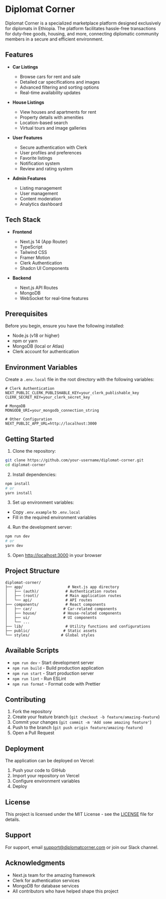 # Diplomat Corner

Diplomat Corner is a specialized marketplace platform designed exclusively for diplomats in Ethiopia. The platform facilitates hassle-free transactions for duty-free goods, housing, and more, connecting diplomatic community members in a secure and efficient environment.

## Features

- **Car Listings**

  - Browse cars for rent and sale
  - Detailed car specifications and images
  - Advanced filtering and sorting options
  - Real-time availability updates

- **House Listings**

  - View houses and apartments for rent
  - Property details with amenities
  - Location-based search
  - Virtual tours and image galleries

- **User Features**

  - Secure authentication with Clerk
  - User profiles and preferences
  - Favorite listings
  - Notification system
  - Review and rating system

- **Admin Features**
  - Listing management
  - User management
  - Content moderation
  - Analytics dashboard

## Tech Stack

- **Frontend**

  - Next.js 14 (App Router)
  - TypeScript
  - Tailwind CSS
  - Framer Motion
  - Clerk Authentication
  - Shadcn UI Components

- **Backend**
  - Next.js API Routes
  - MongoDB
  - WebSocket for real-time features

## Prerequisites

Before you begin, ensure you have the following installed:

- Node.js (v18 or higher)
- npm or yarn
- MongoDB (local or Atlas)
- Clerk account for authentication

## Environment Variables

Create a `.env.local` file in the root directory with the following variables:

```env
# Clerk Authentication
NEXT_PUBLIC_CLERK_PUBLISHABLE_KEY=your_clerk_publishable_key
CLERK_SECRET_KEY=your_clerk_secret_key

# MongoDB
MONGODB_URI=your_mongodb_connection_string

# Other Configuration
NEXT_PUBLIC_APP_URL=http://localhost:3000
```

## Getting Started

1. Clone the repository:

```bash
git clone https://github.com/your-username/diplomat-corner.git
cd diplomat-corner
```

2. Install dependencies:

```bash
npm install
# or
yarn install
```

3. Set up environment variables:

- Copy `.env.example` to `.env.local`
- Fill in the required environment variables

4. Run the development server:

```bash
npm run dev
# or
yarn dev
```

5. Open [http://localhost:3000](http://localhost:3000) in your browser

## Project Structure

```
diplomat-corner/
├── app/                    # Next.js app directory
│   ├── (auth)/            # Authentication routes
│   ├── (root)/            # Main application routes
│   └── api/               # API routes
├── components/            # React components
│   ├── car/              # Car-related components
│   ├── house/            # House-related components
│   ├── ui/               # UI components
│   └── ...
├── lib/                   # Utility functions and configurations
├── public/               # Static assets
└── styles/              # Global styles
```

## Available Scripts

- `npm run dev` - Start development server
- `npm run build` - Build production application
- `npm run start` - Start production server
- `npm run lint` - Run ESLint
- `npm run format` - Format code with Prettier

## Contributing

1. Fork the repository
2. Create your feature branch (`git checkout -b feature/amazing-feature`)
3. Commit your changes (`git commit -m 'Add some amazing feature'`)
4. Push to the branch (`git push origin feature/amazing-feature`)
5. Open a Pull Request

## Deployment

The application can be deployed on Vercel:

1. Push your code to GitHub
2. Import your repository on Vercel
3. Configure environment variables
4. Deploy

## License

This project is licensed under the MIT License - see the [LICENSE](LICENSE) file for details.

## Support

For support, email support@diplomatcorner.com or join our Slack channel.

## Acknowledgments

- Next.js team for the amazing framework
- Clerk for authentication services
- MongoDB for database services
- All contributors who have helped shape this project
